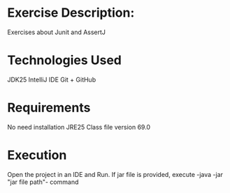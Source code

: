 # Exercise Description:

Exercises about Junit and AssertJ

# Technologies Used

JDK25 IntelliJ IDE Git + GitHub

# Requirements

No need installation JRE25 Class file version 69.0

# Execution

Open the project in an IDE and Run. If jar file is provided, execute -java -jar "jar file path"- command